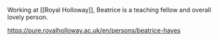 Working at [[Royal Holloway]], Beatrice is a teaching fellow and overall lovely person.

https://pure.royalholloway.ac.uk/en/persons/beatrice-hayes